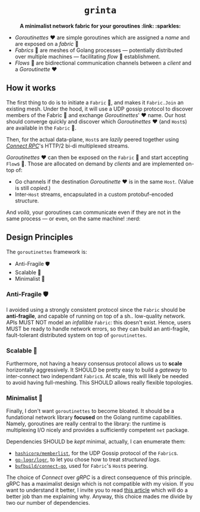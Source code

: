 <div align="center">
  <h1><code>grinta</code></h1>

  <p>
    <strong>A minimalist network fabric for your goroutines
    :link: :sparkles:</strong>
  </p>
</div>

* *Goroutinettes* :heart: are simple goroutines which are assigned a *name*
and are exposed on a *fabric* :link: 
* *Fabrics* :link: are meshes of Golang processes &mdash; potentially
distributed over multiple machines &mdash; facilitating
*flow* :ocean: establishment.
* *Flows* :ocean: are bidirectional communication channels between
  a *client* and a *Goroutinette* :heart:

## How it works

The first thing to do is to initiate a `Fabric` :link:,
and makes it `Fabric.Join` an existing mesh. Under the hood,
it will use a UDP gossip protocol to discover
members of the Fabric :link: and exchange *Goroutinettes*' :heart: name.
Our host should converge quickly and discover which
*Goroutinettes* :heart: (and `Host`s) are available in the `Fabric` :link:.

Then, for the actual data-plane, `Host`s are *lazily* peered together using
[*Connect RPC*][better-grpc]'s HTTP/2 bi-di multiplexed streams.

*Goroutinettes* :heart: can then be exposed on the
`Fabric` :link: and start accepting `Flow`s :ocean:.
Those are allocated on demand by *clients* and
are implemented on-top of:

* Go channels if the destination *Goroutinette* :heart: is in
  the same `Host`. (Value is still *copied*.)
* Inter-`Host` streams, encapsulated in a custom protobuf-encoded structure.

And *voilà*, your goroutines can communicate even if they are not in
the same process &mdash; or even, on the same machine! :nerd:

## Design Principles

The `goroutinettes` framework is:

* Anti-Fragile :shield:
* Scalable :rocket: 
* Minimalist :seedling:

### Anti-Fragile :shield:

I avoided using a strongly consistent protocol since the `Fabric`
should be **anti-fragile**, and capable of running on top of a sh.. low-quality
network. APIs MUST NOT model an *infallible* `Fabric`:
this doesn't exist. Hence, users MUST be ready to handle
network errors, so they can build an anti-fragile, fault-tolerant distributed
system on top of `goroutinettes`.

### Scalable :rocket:

Furthermore, not having a heavy consensus protocol allows us to
**scale** horizontally aggressively. It SHOULD be pretty easy to build
a *gateway* to inter-connect two independant `Fabric`s. At scale, this
will likely be needed to avoid having full-meshing. This SHOULD allows really
flexible topologies.

### Minimalist :seedling:

Finally, I don't want `goroutinettes` to become bloated.
It should be a fundational network library **focused** on the Golang runtime
capabilities. Namely, goroutines are really central to the library: the runtime
is multiplexing I/O nicely and provides a sufficiently competent `net` package.

Dependencies SHOULD be *kept* minimal, actually, I can enumerate them:

* [`hashicorp/memberlist`][dep-mbl], for the UDP Gossip protocol of the `Fabric`s.
* [`go-logr/logr`][dep-gll], to let you chose how to treat *structured logs*.
* [`bufbuild/connect-go`][dep-con], used for `Fabric`'s `Host`s peering.

The choice of *Connect* over *gRPC* is a direct consequence of this principle.
gRPC has a maximalist design which is not compatible with my vision. If you want
to understand it better, I invite you to read [this article][better-grpc] which
will do a better job than me explaining why. Anyway, this choice mades me
divide by two our number of dependencies.

[dep-mbl]: https://pkg.go.dev/github.com/hashicorp/memberlist
[dep-gll]: https://pkg.go.dev/github.com/go-logr/logr
[dep-con]: https://pkg.go.dev/github.com/bufbuild/connect-go
[better-grpc]: https://buf.build/blog/connect-a-better-grpc
